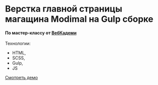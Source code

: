 # Верстка главной страницы магащина Modimal на Gulp сборке
#### По мастер-классу от [ВебКадеми](https://www.youtube.com/@WebCademy/videos)

Технологии:
- HTML,
- SCSS,
- Gulp,
- JS

[Смотреть демо](https://webcademy.github.io/modimal/)
